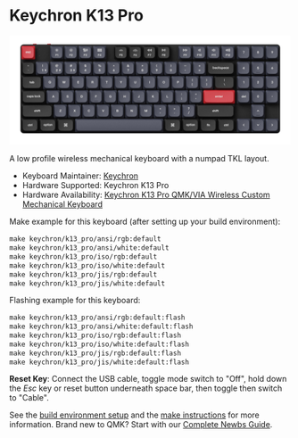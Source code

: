 # Keychron K13 Pro

![Keychron K13 Pro](https://github.com/Keychron/ProductImage/blob/main/K_Pro/k13_pro.jpg?raw=true)

A low profile wireless mechanical keyboard with a numpad TKL layout.

* Keyboard Maintainer: [Keychron](https://github.com/keychron)
* Hardware Supported: Keychron K13 Pro
* Hardware Availability: [Keychron K13 Pro QMK/VIA Wireless Custom Mechanical Keyboard](https://www.keychron.com/products/keychron-k13-pro-qmk-via-wireless-custom-mechanical-keyboard)

Make example for this keyboard (after setting up your build environment):

    make keychron/k13_pro/ansi/rgb:default
    make keychron/k13_pro/ansi/white:default
    make keychron/k13_pro/iso/rgb:default
    make keychron/k13_pro/iso/white:default
    make keychron/k13_pro/jis/rgb:default
    make keychron/k13_pro/jis/white:default

Flashing example for this keyboard:

    make keychron/k13_pro/ansi/rgb:default:flash
    make keychron/k13_pro/ansi/white:default:flash
    make keychron/k13_pro/iso/rgb:default:flash
    make keychron/k13_pro/iso/white:default:flash
    make keychron/k13_pro/jis/rgb:default:flash
    make keychron/k13_pro/jis/white:default:flash

**Reset Key**: Connect the USB cable, toggle mode switch to "Off", hold down the *Esc* key or reset button underneath space bar, then toggle then switch to "Cable".

See the [build environment setup](https://docs.qmk.fm/#/getting_started_build_tools) and the [make instructions](https://docs.qmk.fm/#/getting_started_make_guide) for more information. Brand new to QMK? Start with our [Complete Newbs Guide](https://docs.qmk.fm/#/newbs).
